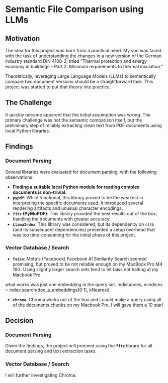 
# Semantic File Comparison using LLMs

## Motivation

The idea for this project was born from a practical need. My son was faced with the task of understanding the changes in a new version of the German industry standard DIN 4108-2, titled "Thermal protection and energy economy in buildings – Part 2: Minimum requirements to thermal insulation."

Theoretically, leveraging Large Language Models (LLMs) to semantically compare two document versions should be a straightforward task. This project was started to put that theory into practice.

## The Challenge

It quickly became apparent that the initial assumption was wrong. The primary challenge was not the semantic comparison itself, but the preliminary step of reliably extracting clean text from PDF documents using local Python libraries.

## Findings

### Document Parsing
Several libraries were evaluated for document parsing, with the following observations:

* **Finding a suitable local Python module for reading complex documents is non-trivial.**
* **`pypdf`**: While functional, this library proved to be the weakest in interpreting the specific documents used. It introduced several rendering artifacts and unusual character encodings.
* **`fitz` (PyMuPDF)**: This library provided the best results out of the box, handling the documents with greater accuracy.
* **`LlamaIndex`**: This library was considered, but its dependency on `nltk` (and its subsequent dependencies) presented a setup overhead that was too time-consuming for the initial phase of this project.

### Vector Database / Search

* **`faiss`**: Meta's (Facebook) Facebook AI Similarity Search seemed promising, but proved to be not reliable enough on my MacBook Pro M4 16G. Using slightly larger search sets tend to let faiss not halting at my Macbook Pro.

what works was just one embedding in the query set.
mdistances, mindices = index.search(doc_a_embeddings[0:1], kNearest)

* **`chroma`**: Chroma works out of the box and I could make a query using all of the documents chunks on my Macbook Pro.
I will gave them a 10 star! 

## Decision

### Document Parsing 
Given the findings, the project will proceed using the **`fitz`** library for all document parsing and text extraction tasks.

### Vector Database / Search
I will further investigating Chroma.
